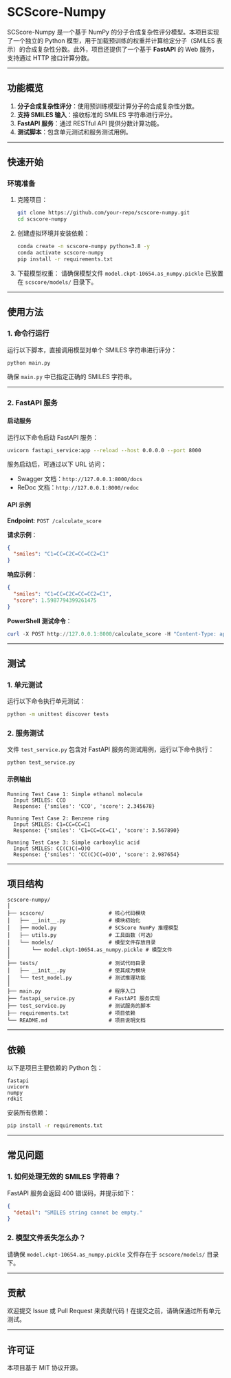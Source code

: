 # SCScore-Numpy

SCScore-Numpy 是一个基于 NumPy 的分子合成复杂性评分模型。本项目实现了一个独立的 Python 模型，用于加载预训练的权重并计算给定分子（SMILES 表示）的合成复杂性分数。此外，项目还提供了一个基于 **FastAPI** 的 Web 服务，支持通过 HTTP 接口计算分数。

---

## 功能概览
1. **分子合成复杂性评分**：使用预训练模型计算分子的合成复杂性分数。
2. **支持 SMILES 输入**：接收标准的 SMILES 字符串进行评分。
3. **FastAPI 服务**：通过 RESTful API 提供分数计算功能。
4. **测试脚本**：包含单元测试和服务测试用例。

---

## 快速开始

### 环境准备
1. 克隆项目：
   ```bash
   git clone https://github.com/your-repo/scscore-numpy.git
   cd scscore-numpy
   ```

2. 创建虚拟环境并安装依赖：
   ```bash
   conda create -n scscore-numpy python=3.8 -y
   conda activate scscore-numpy
   pip install -r requirements.txt
   ```

3. 下载模型权重：
   请确保模型文件 `model.ckpt-10654.as_numpy.pickle` 已放置在 `scscore/models/` 目录下。

---

## 使用方法

### 1. 命令行运行
运行以下脚本，直接调用模型对单个 SMILES 字符串进行评分：
```bash
python main.py
```

确保 `main.py` 中已指定正确的 SMILES 字符串。

---

### 2. FastAPI 服务
#### 启动服务
运行以下命令启动 FastAPI 服务：
```bash
uvicorn fastapi_service:app --reload --host 0.0.0.0 --port 8000
```

服务启动后，可通过以下 URL 访问：
- Swagger 文档：`http://127.0.0.1:8000/docs`
- ReDoc 文档：`http://127.0.0.1:8000/redoc`

#### API 示例
**Endpoint**: `POST /calculate_score`

**请求示例**：
```json
{
  "smiles": "C1=CC=C2C=CC=CC2=C1"
}
```

**响应示例**：
```json
{
  "smiles": "C1=CC=C2C=CC=CC2=C1",
  "score": 1.5987794399261475
}
```

**PowerShell 测试命令**：
```powershell
curl -X POST http://127.0.0.1:8000/calculate_score -H "Content-Type: application/json" --data '{"smiles": "C1=CC=C2C=CC=CC2=C1"}'
```

---

## 测试

### 1. 单元测试
运行以下命令执行单元测试：
```bash
python -m unittest discover tests
```

### 2. 服务测试
文件 `test_service.py` 包含对 FastAPI 服务的测试用例，运行以下命令执行：
```bash
python test_service.py
```

#### 示例输出
```plaintext
Running Test Case 1: Simple ethanol molecule
  Input SMILES: CCO
  Response: {'smiles': 'CCO', 'score': 2.345678}

Running Test Case 2: Benzene ring
  Input SMILES: C1=CC=CC=C1
  Response: {'smiles': 'C1=CC=CC=C1', 'score': 3.567890}

Running Test Case 3: Simple carboxylic acid
  Input SMILES: CC(C)C(=O)O
  Response: {'smiles': 'CC(C)C(=O)O', 'score': 2.987654}
```

---

## 项目结构
```plaintext
scscore-numpy/
│
├── scscore/                     # 核心代码模块
│   ├── __init__.py              # 模块初始化
│   ├── model.py                 # SCScore NumPy 推理模型
│   ├── utils.py                 # 工具函数（可选）
│   └── models/                  # 模型文件存放目录
│       └── model.ckpt-10654.as_numpy.pickle # 模型文件
│
├── tests/                       # 测试代码目录
│   ├── __init__.py              # 使其成为模块
│   └── test_model.py            # 测试推理功能
│
├── main.py                      # 程序入口
├── fastapi_service.py           # FastAPI 服务实现
├── test_service.py              # 测试服务的脚本
├── requirements.txt             # 项目依赖
└── README.md                    # 项目说明文档
```

---

## 依赖
以下是项目主要依赖的 Python 包：
```plaintext
fastapi
uvicorn
numpy
rdkit
```

安装所有依赖：
```bash
pip install -r requirements.txt
```

---

## 常见问题
### 1. 如何处理无效的 SMILES 字符串？
FastAPI 服务会返回 400 错误码，并提示如下：
```json
{
  "detail": "SMILES string cannot be empty."
}
```

### 2. 模型文件丢失怎么办？
请确保 `model.ckpt-10654.as_numpy.pickle` 文件存在于 `scscore/models/` 目录下。

---

## 贡献
欢迎提交 Issue 或 Pull Request 来贡献代码！在提交之前，请确保通过所有单元测试。

---

## 许可证
本项目基于 MIT 协议开源。